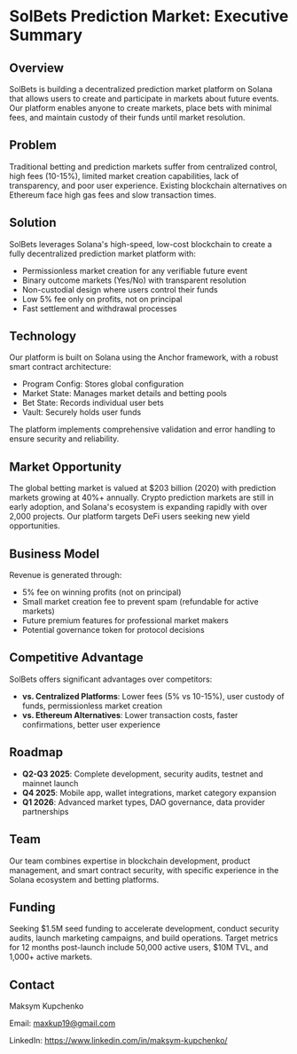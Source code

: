 # SolBets Prediction Market: Executive Summary

## Overview

SolBets is building a decentralized prediction market platform on Solana that allows users to create and participate in markets about future events. Our platform enables anyone to create markets, place bets with minimal fees, and maintain custody of their funds until market resolution.

## Problem

Traditional betting and prediction markets suffer from centralized control, high fees (10-15%), limited market creation capabilities, lack of transparency, and poor user experience. Existing blockchain alternatives on Ethereum face high gas fees and slow transaction times.

## Solution

SolBets leverages Solana's high-speed, low-cost blockchain to create a fully decentralized prediction market platform with:

- Permissionless market creation for any verifiable future event
- Binary outcome markets (Yes/No) with transparent resolution
- Non-custodial design where users control their funds
- Low 5% fee only on profits, not on principal
- Fast settlement and withdrawal processes

## Technology

Our platform is built on Solana using the Anchor framework, with a robust smart contract architecture:

- Program Config: Stores global configuration
- Market State: Manages market details and betting pools
- Bet State: Records individual user bets
- Vault: Securely holds user funds

The platform implements comprehensive validation and error handling to ensure security and reliability.

## Market Opportunity

The global betting market is valued at $203 billion (2020) with prediction markets growing at 40%+ annually. Crypto prediction markets are still in early adoption, and Solana's ecosystem is expanding rapidly with over 2,000 projects. Our platform targets DeFi users seeking new yield opportunities.

## Business Model

Revenue is generated through:

- 5% fee on winning profits (not on principal)
- Small market creation fee to prevent spam (refundable for active markets)
- Future premium features for professional market makers
- Potential governance token for protocol decisions

## Competitive Advantage

SolBets offers significant advantages over competitors:

- **vs. Centralized Platforms**: Lower fees (5% vs 10-15%), user custody of funds, permissionless market creation
- **vs. Ethereum Alternatives**: Lower transaction costs, faster confirmations, better user experience

## Roadmap

- **Q2-Q3 2025**: Complete development, security audits, testnet and mainnet launch
- **Q4 2025**: Mobile app, wallet integrations, market category expansion
- **Q1 2026**: Advanced market types, DAO governance, data provider partnerships

## Team

Our team combines expertise in blockchain development, product management, and smart contract security, with specific experience in the Solana ecosystem and betting platforms.

## Funding

Seeking $1.5M seed funding to accelerate development, conduct security audits, launch marketing campaigns, and build operations. Target metrics for 12 months post-launch include 50,000 active users, $10M TVL, and 1,000+ active markets.

## Contact

Maksym Kupchenko

Email: maxkup19@gmail.com

LinkedIn: https://www.linkedin.com/in/maksym-kupchenko/
